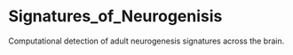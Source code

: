 # Signatures_of_Neurogenisis
Computational detection of adult neurogenesis signatures across the brain.
